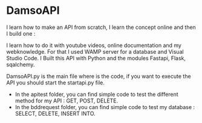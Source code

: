 # DamsoAPI
I learn how to make an API from scratch, I learn the concept online and then I build one : 

I learn how to do it with youtube videos, online documentation and my webknowledge.
For that I used WAMP server for a database and Visual Studio Code.
I Built this API with Python and the modules Fastapi, Flask, sqalchemy.

DamsoAPI.py is the main file where is the code, if you want to execute the API you should start the startapi.py file.

- In the apitest folder, you can find simple code to test the different method for my API : GET, POST, DELETE.
- In the bddrequest folder, you can find simple code to test my database : SELECT, DELETE, INSERT INTO.
